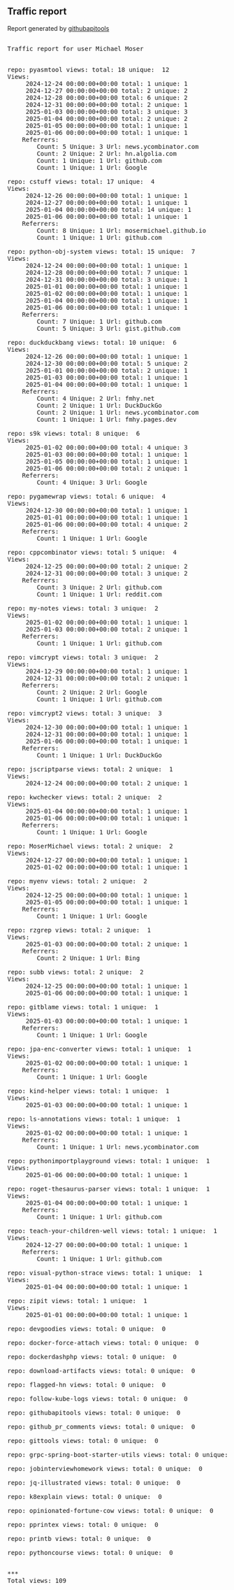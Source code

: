 <h2> Traffic report </h2>

Report generated by <a href="https://github.com/MoserMichael/githubapitools">githubapitools</a>

<pre>

Traffic report for user Michael Moser


repo: pyasmtool views: total: 18 unique:  12
Views:
	 2024-12-24 00:00:00+00:00 total: 1 unique: 1
	 2024-12-27 00:00:00+00:00 total: 2 unique: 2
	 2024-12-28 00:00:00+00:00 total: 6 unique: 2
	 2024-12-31 00:00:00+00:00 total: 2 unique: 1
	 2025-01-03 00:00:00+00:00 total: 3 unique: 3
	 2025-01-04 00:00:00+00:00 total: 2 unique: 2
	 2025-01-05 00:00:00+00:00 total: 1 unique: 1
	 2025-01-06 00:00:00+00:00 total: 1 unique: 1
	Referrers:
		Count: 5 Unique: 3 Url: news.ycombinator.com
		Count: 2 Unique: 2 Url: hn.algolia.com
		Count: 1 Unique: 1 Url: github.com
		Count: 1 Unique: 1 Url: Google

repo: cstuff views: total: 17 unique:  4
Views:
	 2024-12-26 00:00:00+00:00 total: 1 unique: 1
	 2024-12-27 00:00:00+00:00 total: 1 unique: 1
	 2025-01-04 00:00:00+00:00 total: 14 unique: 1
	 2025-01-06 00:00:00+00:00 total: 1 unique: 1
	Referrers:
		Count: 8 Unique: 1 Url: mosermichael.github.io
		Count: 1 Unique: 1 Url: github.com

repo: python-obj-system views: total: 15 unique:  7
Views:
	 2024-12-24 00:00:00+00:00 total: 1 unique: 1
	 2024-12-28 00:00:00+00:00 total: 7 unique: 1
	 2024-12-31 00:00:00+00:00 total: 3 unique: 1
	 2025-01-01 00:00:00+00:00 total: 1 unique: 1
	 2025-01-02 00:00:00+00:00 total: 1 unique: 1
	 2025-01-04 00:00:00+00:00 total: 1 unique: 1
	 2025-01-06 00:00:00+00:00 total: 1 unique: 1
	Referrers:
		Count: 7 Unique: 1 Url: github.com
		Count: 5 Unique: 3 Url: gist.github.com

repo: duckduckbang views: total: 10 unique:  6
Views:
	 2024-12-26 00:00:00+00:00 total: 1 unique: 1
	 2024-12-30 00:00:00+00:00 total: 5 unique: 2
	 2025-01-01 00:00:00+00:00 total: 2 unique: 1
	 2025-01-03 00:00:00+00:00 total: 1 unique: 1
	 2025-01-04 00:00:00+00:00 total: 1 unique: 1
	Referrers:
		Count: 4 Unique: 2 Url: fmhy.net
		Count: 2 Unique: 1 Url: DuckDuckGo
		Count: 2 Unique: 1 Url: news.ycombinator.com
		Count: 1 Unique: 1 Url: fmhy.pages.dev

repo: s9k views: total: 8 unique:  6
Views:
	 2025-01-02 00:00:00+00:00 total: 4 unique: 3
	 2025-01-03 00:00:00+00:00 total: 1 unique: 1
	 2025-01-05 00:00:00+00:00 total: 1 unique: 1
	 2025-01-06 00:00:00+00:00 total: 2 unique: 1
	Referrers:
		Count: 4 Unique: 3 Url: Google

repo: pygamewrap views: total: 6 unique:  4
Views:
	 2024-12-30 00:00:00+00:00 total: 1 unique: 1
	 2025-01-01 00:00:00+00:00 total: 1 unique: 1
	 2025-01-06 00:00:00+00:00 total: 4 unique: 2
	Referrers:
		Count: 1 Unique: 1 Url: Google

repo: cppcombinator views: total: 5 unique:  4
Views:
	 2024-12-25 00:00:00+00:00 total: 2 unique: 2
	 2024-12-31 00:00:00+00:00 total: 3 unique: 2
	Referrers:
		Count: 3 Unique: 2 Url: github.com
		Count: 1 Unique: 1 Url: reddit.com

repo: my-notes views: total: 3 unique:  2
Views:
	 2025-01-02 00:00:00+00:00 total: 1 unique: 1
	 2025-01-03 00:00:00+00:00 total: 2 unique: 1
	Referrers:
		Count: 1 Unique: 1 Url: github.com

repo: vimcrypt views: total: 3 unique:  2
Views:
	 2024-12-29 00:00:00+00:00 total: 1 unique: 1
	 2024-12-31 00:00:00+00:00 total: 2 unique: 1
	Referrers:
		Count: 2 Unique: 2 Url: Google
		Count: 1 Unique: 1 Url: github.com

repo: vimcrypt2 views: total: 3 unique:  3
Views:
	 2024-12-30 00:00:00+00:00 total: 1 unique: 1
	 2024-12-31 00:00:00+00:00 total: 1 unique: 1
	 2025-01-06 00:00:00+00:00 total: 1 unique: 1
	Referrers:
		Count: 1 Unique: 1 Url: DuckDuckGo

repo: jscriptparse views: total: 2 unique:  1
Views:
	 2024-12-24 00:00:00+00:00 total: 2 unique: 1

repo: kwchecker views: total: 2 unique:  2
Views:
	 2025-01-04 00:00:00+00:00 total: 1 unique: 1
	 2025-01-06 00:00:00+00:00 total: 1 unique: 1
	Referrers:
		Count: 1 Unique: 1 Url: Google

repo: MoserMichael views: total: 2 unique:  2
Views:
	 2024-12-27 00:00:00+00:00 total: 1 unique: 1
	 2025-01-02 00:00:00+00:00 total: 1 unique: 1

repo: myenv views: total: 2 unique:  2
Views:
	 2024-12-25 00:00:00+00:00 total: 1 unique: 1
	 2025-01-05 00:00:00+00:00 total: 1 unique: 1
	Referrers:
		Count: 1 Unique: 1 Url: Google

repo: rzgrep views: total: 2 unique:  1
Views:
	 2025-01-03 00:00:00+00:00 total: 2 unique: 1
	Referrers:
		Count: 2 Unique: 1 Url: Bing

repo: subb views: total: 2 unique:  2
Views:
	 2024-12-25 00:00:00+00:00 total: 1 unique: 1
	 2025-01-06 00:00:00+00:00 total: 1 unique: 1

repo: gitblame views: total: 1 unique:  1
Views:
	 2025-01-03 00:00:00+00:00 total: 1 unique: 1
	Referrers:
		Count: 1 Unique: 1 Url: Google

repo: jpa-enc-converter views: total: 1 unique:  1
Views:
	 2025-01-02 00:00:00+00:00 total: 1 unique: 1
	Referrers:
		Count: 1 Unique: 1 Url: Google

repo: kind-helper views: total: 1 unique:  1
Views:
	 2025-01-03 00:00:00+00:00 total: 1 unique: 1

repo: ls-annotations views: total: 1 unique:  1
Views:
	 2025-01-02 00:00:00+00:00 total: 1 unique: 1
	Referrers:
		Count: 1 Unique: 1 Url: news.ycombinator.com

repo: pythonimportplayground views: total: 1 unique:  1
Views:
	 2025-01-06 00:00:00+00:00 total: 1 unique: 1

repo: roget-thesaurus-parser views: total: 1 unique:  1
Views:
	 2025-01-04 00:00:00+00:00 total: 1 unique: 1
	Referrers:
		Count: 1 Unique: 1 Url: github.com

repo: teach-your-children-well views: total: 1 unique:  1
Views:
	 2024-12-27 00:00:00+00:00 total: 1 unique: 1
	Referrers:
		Count: 1 Unique: 1 Url: github.com

repo: visual-python-strace views: total: 1 unique:  1
Views:
	 2025-01-04 00:00:00+00:00 total: 1 unique: 1

repo: zipit views: total: 1 unique:  1
Views:
	 2025-01-01 00:00:00+00:00 total: 1 unique: 1

repo: devgoodies views: total: 0 unique:  0

repo: docker-force-attach views: total: 0 unique:  0

repo: dockerdashphp views: total: 0 unique:  0

repo: download-artifacts views: total: 0 unique:  0

repo: flagged-hn views: total: 0 unique:  0

repo: follow-kube-logs views: total: 0 unique:  0

repo: githubapitools views: total: 0 unique:  0

repo: github_pr_comments views: total: 0 unique:  0

repo: gittools views: total: 0 unique:  0

repo: grpc-spring-boot-starter-utils views: total: 0 unique:  0

repo: jobinterviewhomework views: total: 0 unique:  0

repo: jq-illustrated views: total: 0 unique:  0

repo: k8explain views: total: 0 unique:  0

repo: opinionated-fortune-cow views: total: 0 unique:  0

repo: pprintex views: total: 0 unique:  0

repo: printb views: total: 0 unique:  0

repo: pythoncourse views: total: 0 unique:  0


***
Total views: 109
